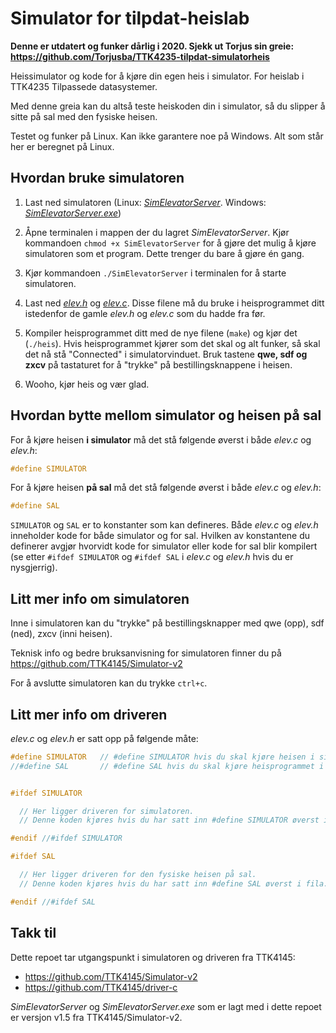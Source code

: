 # Simulator for tilpdat-heislab

**Denne er utdatert og funker dårlig i 2020. Sjekk ut Torjus sin greie: https://github.com/Torjusba/TTK4235-tilpdat-simulatorheis**

Heissimulator og kode for å kjøre din egen heis i simulator. For heislab i TTK4235 Tilpassede datasystemer.

Med denne greia kan du altså teste heiskoden din i simulator, så du slipper å sitte på sal med den fysiske heisen.

Testet og funker på Linux. Kan ikke garantere noe på Windows. Alt som står her er beregnet på Linux.

## Hvordan bruke simulatoren
1. Last ned simulatoren (Linux: [*SimElevatorServer*](https://github.com/erlendb/TTK4235-tilpdat-simulatorheis/raw/master/SimElevatorServer). Windows: [*SimElevatorServer.exe*](https://github.com/erlendb/TTK4235-tilpdat-simulatorheis/raw/master/SimElevatorServer.exe))

2. Åpne terminalen i mappen der du lagret *SimElevatorServer*. Kjør kommandoen `chmod +x SimElevatorServer` for å gjøre det mulig å kjøre simulatoren som et program. Dette trenger du bare å gjøre én gang.

3. Kjør kommandoen `./SimElevatorServer` i terminalen for å starte simulatoren.

4. Last ned [*elev.h*](https://github.com/erlendb/TTK4235-tilpdat-simulatorheis/blob/master/elev.h) og [*elev.c*](https://github.com/erlendb/TTK4235-tilpdat-simulatorheis/blob/master/elev.c). Disse filene må du bruke i heisprogrammet ditt istedenfor de gamle *elev.h* og *elev.c* som du hadde fra før.

5. Kompiler heisprogrammet ditt med de nye filene (`make`) og kjør det (`./heis`). Hvis heisprogrammet kjører som det skal og alt funker, så skal det nå stå "Connected" i simulatorvinduet. Bruk tastene **qwe, sdf og zxcv** på tastaturet for å "trykke" på bestillingsknappene i heisen.

6. Wooho, kjør heis og vær glad.

## Hvordan bytte mellom simulator og heisen på sal

For å kjøre heisen **i simulator** må det stå følgende øverst i både *elev.c* og *elev.h*:
~~~c
#define SIMULATOR
~~~

For å kjøre heisen **på sal** må det stå følgende øverst i både *elev.c* og *elev.h*:
~~~c
#define SAL
~~~

`SIMULATOR` og `SAL` er to konstanter som kan defineres. Både *elev.c* og *elev.h* inneholder kode for både simulator og for sal. Hvilken av konstantene du definerer avgjør hvorvidt kode for simulator eller kode for sal blir kompilert (se etter `#ifdef SIMULATOR` og `#ifdef SAL` i *elev.c* og *elev.h* hvis du er nysgjerrig).

## Litt mer info om simulatoren

Inne i simulatoren kan du "trykke" på bestillingsknapper med qwe (opp), sdf (ned), zxcv (inni heisen).

Teknisk info og bedre bruksanvisning for simulatoren finner du på https://github.com/TTK4145/Simulator-v2

For å avslutte simulatoren kan du trykke `ctrl+c`.

## Litt mer info om driveren

*elev.c* og *elev.h* er satt opp på følgende måte:

~~~c
#define SIMULATOR   // #define SIMULATOR hvis du skal kjøre heisen i simulator
//#define SAL       // #define SAL hvis du skal kjøre heisprogrammet i heisen på sanntidssal.


#ifdef SIMULATOR

  // Her ligger driveren for simulatoren.
  // Denne koden kjøres hvis du har satt inn #define SIMULATOR øverst i fila.

#endif //#ifdef SIMULATOR

#ifdef SAL

  // Her ligger driveren for den fysiske heisen på sal.
  // Denne koden kjøres hvis du har satt inn #define SAL øverst i fila.

#endif //#ifdef SAL
~~~


## Takk til

Dette repoet tar utgangspunkt i simulatoren og driveren fra TTK4145:
* https://github.com/TTK4145/Simulator-v2
* https://github.com/TTK4145/driver-c

*SimElevatorServer* og *SimElevatorServer.exe* som er lagt med i dette repoet er versjon v1.5 fra TTK4145/Simulator-v2.
